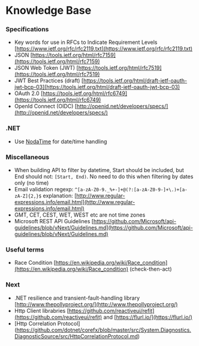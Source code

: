 # Knowledge Base
### Specifications

* Key words for use in RFCs to Indicate Requirement Levels [https://www.ietf.org/rfc/rfc2119.txt](https://www.ietf.org/rfc/rfc2119.txt)
* JSON [https://tools.ietf.org/html/rfc7159](https://tools.ietf.org/html/rfc7159)
* JSON Web Token (JWT) [https://tools.ietf.org/html/rfc7519](https://tools.ietf.org/html/rfc7519)
* JWT Best Practices (draft) [https://tools.ietf.org/html/draft-ietf-oauth-jwt-bcp-03](https://tools.ietf.org/html/draft-ietf-oauth-jwt-bcp-03)
* OAuth 2.0 [https://tools.ietf.org/html/rfc6749](https://tools.ietf.org/html/rfc6749)
* OpenId Connect (OIDC) [http://openid.net/developers/specs/](http://openid.net/developers/specs/)

### .NET

* Use [NodaTime](https://nodatime.org/) for date/time handling

### Miscellaneous
* When building API to filter by datetime, Start should be included, but End should not: `[Start, End)`. No need to do this when filtering by dates only (no time)
* Email validation regexp: `^[a-zA-Z0-9._%+-]+@(?:[a-zA-Z0-9-]+\.)+[a-zA-Z]{2,}$` explanation: [http://www.regular-expressions.info/email.html](http://www.regular-expressions.info/email.html)
* GMT, CET, CEST, WET, WEST etc are not time zones
* Microsoft REST API Guidelines [https://github.com/Microsoft/api-guidelines/blob/vNext/Guidelines.md](https://github.com/Microsoft/api-guidelines/blob/vNext/Guidelines.md)

### Useful terms

* Race Condition [https://en.wikipedia.org/wiki/Race_condition](https://en.wikipedia.org/wiki/Race_condition) (check-then-act)

### Next
 * .NET resilience and transient-fault-handling library [http://www.thepollyproject.org/](http://www.thepollyproject.org/)
 * Http Client librabries [https://github.com/reactiveui/refit](https://github.com/reactiveui/refit) and [https://flurl.io/](https://flurl.io/)
 * [Http Correlation Protocol] (https://github.com/dotnet/corefx/blob/master/src/System.Diagnostics.DiagnosticSource/src/HttpCorrelationProtocol.md)
